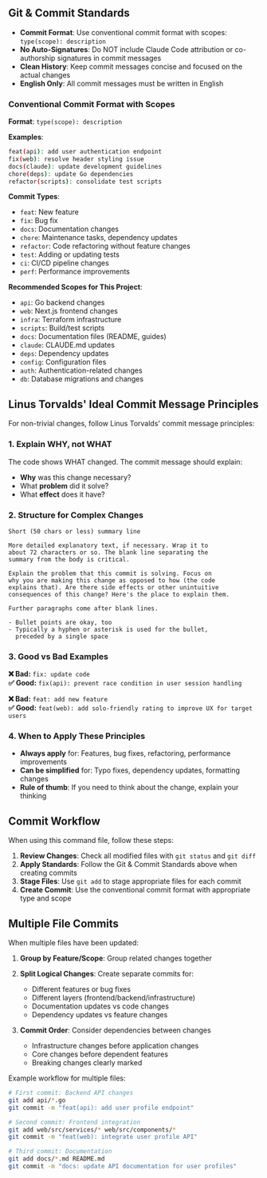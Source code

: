 ## Git & Commit Standards

- **Commit Format**: Use conventional commit format with scopes: `type(scope): description`
- **No Auto-Signatures**: Do NOT include Claude Code attribution or co-authorship signatures in commit messages
- **Clean History**: Keep commit messages concise and focused on the actual changes
- **English Only**: All commit messages must be written in English

### Conventional Commit Format with Scopes

**Format**: `type(scope): description`

**Examples**:
```bash
feat(api): add user authentication endpoint
fix(web): resolve header styling issue
docs(claude): update development guidelines
chore(deps): update Go dependencies
refactor(scripts): consolidate test scripts
```

**Commit Types**:
- `feat`: New feature
- `fix`: Bug fix
- `docs`: Documentation changes
- `chore`: Maintenance tasks, dependency updates
- `refactor`: Code refactoring without feature changes
- `test`: Adding or updating tests
- `ci`: CI/CD pipeline changes
- `perf`: Performance improvements

**Recommended Scopes for This Project**:
- `api`: Go backend changes
- `web`: Next.js frontend changes
- `infra`: Terraform infrastructure
- `scripts`: Build/test scripts
- `docs`: Documentation files (README, guides)
- `claude`: CLAUDE.md updates
- `deps`: Dependency updates
- `config`: Configuration files
- `auth`: Authentication-related changes
- `db`: Database migrations and changes

## Linus Torvalds' Ideal Commit Message Principles

For non-trivial changes, follow Linus Torvalds' commit message principles:

### 1. **Explain WHY, not WHAT**
The code shows WHAT changed. The commit message should explain:
- **Why** was this change necessary?
- What **problem** did it solve?
- What **effect** does it have?

### 2. **Structure for Complex Changes**
```
Short (50 chars or less) summary line

More detailed explanatory text, if necessary. Wrap it to
about 72 characters or so. The blank line separating the
summary from the body is critical.

Explain the problem that this commit is solving. Focus on
why you are making this change as opposed to how (the code
explains that). Are there side effects or other unintuitive
consequences of this change? Here's the place to explain them.

Further paragraphs come after blank lines.

- Bullet points are okay, too
- Typically a hyphen or asterisk is used for the bullet,
  preceded by a single space
```

### 3. **Good vs Bad Examples**

**❌ Bad:** `fix: update code`  
**✅ Good:** `fix(api): prevent race condition in user session handling`

**❌ Bad:** `feat: add new feature`  
**✅ Good:** `feat(web): add solo-friendly rating to improve UX for target users`

### 4. **When to Apply These Principles**

- **Always apply** for: Features, bug fixes, refactoring, performance improvements
- **Can be simplified** for: Typo fixes, dependency updates, formatting changes
- **Rule of thumb**: If you need to think about the change, explain your thinking

## Commit Workflow

When using this command file, follow these steps:

1. **Review Changes**: Check all modified files with `git status` and `git diff`
2. **Apply Standards**: Follow the Git & Commit Standards above when creating commits
3. **Stage Files**: Use `git add` to stage appropriate files for each commit
4. **Create Commit**: Use the conventional commit format with appropriate type and scope

## Multiple File Commits

When multiple files have been updated:

1. **Group by Feature/Scope**: Group related changes together
2. **Split Logical Changes**: Create separate commits for:
   - Different features or bug fixes
   - Different layers (frontend/backend/infrastructure)
   - Documentation updates vs code changes
   - Dependency updates vs feature changes

3. **Commit Order**: Consider dependencies between changes
   - Infrastructure changes before application changes
   - Core changes before dependent features
   - Breaking changes clearly marked

Example workflow for multiple files:
```bash
# First commit: Backend API changes
git add api/*.go
git commit -m "feat(api): add user profile endpoint"

# Second commit: Frontend integration
git add web/src/services/* web/src/components/*
git commit -m "feat(web): integrate user profile API"

# Third commit: Documentation
git add docs/*.md README.md
git commit -m "docs: update API documentation for user profiles"
```

